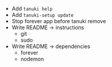 - Add `tanuki help`
- Add `tanuki-setup update`
- Stop forever app before tanuki remove
- Write README -> instructions
	* git
	* sudo
- Write README -> dependencies
	* forever
	* nodemon

 
